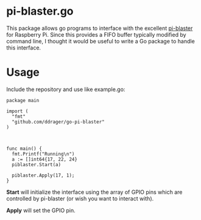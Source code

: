 pi-blaster.go
=============

This package allows go programs to interface with the excellent [pi-blaster](https://github.com/sarfata/pi-blaster) for Raspberry Pi. Since this provides a FIFO buffer typically modified by command line, I thought it would be useful to write a Go package to handle this interface.

Usage
=====

Include the repository and use like example.go:

```
package main

import (
  "fmt"
  "github.com/ddrager/go-pi-blaster"
)



func main() {
  fmt.Printf("Running\n")
  a := []int64{17, 22, 24}
  piblaster.Start(a)

  piblaster.Apply(17, 1);
}
```

**Start** will initialize the interface using the array of GPIO pins which are controlled by pi-blaster (or wish you want to interact with). 

**Apply** will set the GPIO pin.
